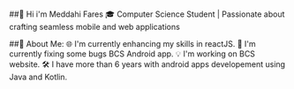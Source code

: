##👋 Hi i'm Meddahi Fares
🎓 Computer Science Student | Passionate about crafting seamless mobile and web applications

##🚀 About Me:
🌐 I'm currently enhancing my skills in reactJS.
📱 I'm currently fixing some bugs BCS Android app.
💡 I'm working on BCS website.
🛠️ I have more than 6 years with android apps developement using Java and Kotlin.

<!--
**faresmdh/faresmdh** is a ✨ _special_ ✨ repository because its `README.md` (this file) appears on your GitHub profile.

Here are some ideas to get you started:

- 🔭 I’m currently working on ...
- 🌱 I’m currently learning ...
- 👯 I’m looking to collaborate on ...
- 🤔 I’m looking for help with ...
- 💬 Ask me about ...
- 📫 How to reach me: ...
- 😄 Pronouns: ...
- ⚡ Fun fact: ...
-->

